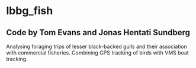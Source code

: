 lbbg_fish
=========

Code by Tom Evans and Jonas Hentati Sundberg
--------------------------------------------

Analysing foraging trips of lesser black-backed gulls and their association with commercial fisheries. Combining GPS tracking of birds with VMS boat tracking.

